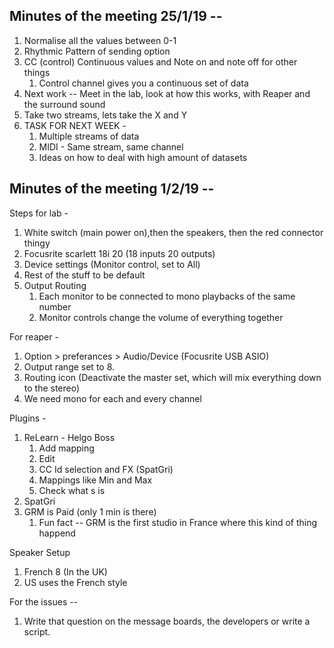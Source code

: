 ## Minutes of the meeting 25/1/19 --

1. Normalise all the values between 0-1
2. Rhythmic Pattern of sending option
3. CC (control) Continuous values and Note on and note off for other things
	1. Control channel gives you a continuous set of data 
4. Next work -- Meet in the lab, look at how this works, with Reaper and the surround sound
5. Take two streams, lets take the X and Y 
6. TASK FOR NEXT WEEK -
	1. Multiple streams of data
	2. MIDI - Same stream, same channel
	3. Ideas on how to deal with high amount of datasets

## Minutes of the meeting 1/2/19 --

Steps for lab - 
1. White switch (main power on),then the speakers, then the red connector thingy
2. Focusrite scarlett 18i 20 (18 inputs 20 outputs)
3. Device settings (Monitor control, set to All)
4. Rest of the stuff to be default
5. Output Routing
	1. Each monitor to be connected to mono playbacks of the same number
	2. Monitor controls change the volume of everything together

For reaper -
1. Option > preferances > Audio/Device (Focusrite USB ASIO)
2. Output range set to 8.
3. Routing icon (Deactivate the master set, which will mix everything down to the stereo)
4. We need mono for each and every channel

Plugins - 
1. ReLearn - Helgo Boss
	1. Add mapping
	2. Edit
	3. CC Id selection and FX (SpatGri)
	4. Mappings like Min and Max
	5. Check what s is 
2. SpatGri
3. GRM is Paid (only 1 min is there)
	1. Fun fact -- GRM is the first studio in France where this kind of thing happend

Speaker Setup 
1. French 8 (In the UK)
2. US uses the French style 


For the issues -- 
1. Write that question on the message boards, the developers or write a script.


